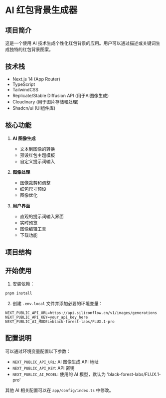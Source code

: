 # AI 红包背景生成器

## 项目简介

这是一个使用 AI 技术生成个性化红包背景的应用。用户可以通过描述或关键词生成独特的红包背景图案。

## 技术栈

- Next.js 14 (App Router)
- TypeScript
- TailwindCSS
- Replicate/Stable Diffusion API (用于AI图像生成)
- Cloudinary (用于图片存储和处理)
- Shadcn/ui (UI组件库)

## 核心功能

1. **AI 图像生成**
   - 文本到图像的转换
   - 预设红包主题模板
   - 自定义提示词输入

2. **图像处理**
   - 图像裁剪和调整
   - 红包尺寸预设
   - 图像优化

3. **用户界面**
   - 直观的提示词输入界面
   - 实时预览
   - 图像编辑工具
   - 下载功能

## 项目结构

## 开始使用

1. 安装依赖：
```bash
pnpm install
```

2. 创建 `.env.local` 文件并添加必要的环境变量：
```
NEXT_PUBLIC_API_URL=https://api.siliconflow.cn/v1/images/generations
NEXT_PUBLIC_API_KEY=your_api_key_here
NEXT_PUBLIC_AI_MODEL=black-forest-labs/FLUX.1-pro
```

## 配置说明

可以通过环境变量配置以下参数：

- `NEXT_PUBLIC_API_URL`: AI 图像生成 API 地址
- `NEXT_PUBLIC_API_KEY`: API 密钥
- `NEXT_PUBLIC_AI_MODEL`: 使用的 AI 模型，默认为 'black-forest-labs/FLUX.1-pro'

其他 AI 相关配置可以在 `app/config/index.ts` 中修改。
